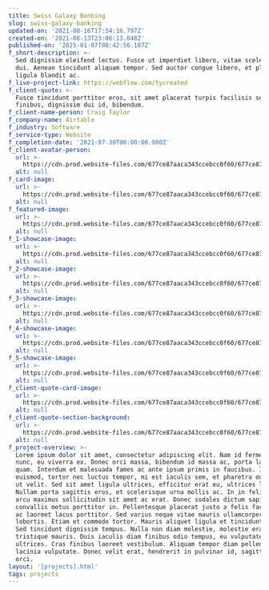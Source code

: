 ```yaml
---
title: Swiss Galaxy Banking
slug: swiss-galaxy-banking
updated-on: '2021-08-16T17:54:16.797Z'
created-on: '2021-08-13T23:06:13.048Z'
published-on: '2025-01-07T08:42:56.107Z'
f_short-description: >-
  Sed dignissim eleifend lectus. Fusce ut imperdiet libero, vitae scelerisque
  dui. Aenean tincidunt aliquam tempor. Sed auctor congue libero, et place
  ligula blandit ac.
f_live-project-link: https://webflow.com/tycreated
f_client-quote: >-
  Fusce tincidunt porttitor eros, sit amet placerat turpis facilisis sed. Donec
  finibus, dignissim dui id, bibendum. 
f_client-name-person: Craig Taylor
f_company-name: Airtable
f_industry: Software
f_service-type: Website
f_completion-date: '2021-07-30T00:00:00.000Z'
f_client-avatar-person:
  url: >-
    https://cdn.prod.website-files.com/677ce87aaca343ccebcc0f60/677ce87aaca343ccebcc1022_Portrait013.jpeg
  alt: null
f_card-image:
  url: >-
    https://cdn.prod.website-files.com/677ce87aaca343ccebcc0f60/677ce87aaca343ccebcc1000_Comp024.jpeg
  alt: null
f_featured-image:
  url: >-
    https://cdn.prod.website-files.com/677ce87aaca343ccebcc0f60/677ce87aaca343ccebcc1000_Comp024.jpeg
  alt: null
f_1-showcase-image:
  url: >-
    https://cdn.prod.website-files.com/677ce87aaca343ccebcc0f60/677ce87aaca343ccebcc1005_Comp040.jpeg
  alt: null
f_2-showcase-image:
  url: >-
    https://cdn.prod.website-files.com/677ce87aaca343ccebcc0f60/677ce87aaca343ccebcc0fd8_Comp041.jpeg
  alt: null
f_3-showcase-image:
  url: >-
    https://cdn.prod.website-files.com/677ce87aaca343ccebcc0f60/677ce87aaca343ccebcc1008_Comp033.jpeg
  alt: null
f_4-showcase-image:
  url: >-
    https://cdn.prod.website-files.com/677ce87aaca343ccebcc0f60/677ce87aaca343ccebcc101d_Comp034.jpeg
  alt: null
f_5-showcase-image:
  url: >-
    https://cdn.prod.website-files.com/677ce87aaca343ccebcc0f60/677ce87aaca343ccebcc1020_Comp012.jpeg
  alt: null
f_client-quote-card-image:
  url: >-
    https://cdn.prod.website-files.com/677ce87aaca343ccebcc0f60/677ce87aaca343ccebcc1008_Comp033.jpeg
  alt: null
f_client-quote-section-background:
  url: >-
    https://cdn.prod.website-files.com/677ce87aaca343ccebcc0f60/677ce87aaca343ccebcc1008_Comp033.jpeg
  alt: null
f_project-overview: >-
  Lorem ipsum dolor sit amet, consectetur adipiscing elit. Nam id fermentum
  nunc, eu viverra ex. Donec orci massa, bibendum id massa ac, porta laoreet
  quam. Interdum et malesuada fames ac ante ipsum primis in faucibus. Integer
  euismod, tortor nec luctus tempor, mi est iaculis sem, et pharetra odio velit
  ut velit. Sed sit amet ligula ultrices, efficitur erat eu, ultrices leo.
  Nullam porta sagittis eros, et scelerisque urna mollis ac. In in felis vel
  arcu maximus sollicitudin sit amet ac erat. Donec sodales dictum sapien, ut
  convallis metus porttitor in. Pellentesque placerat justo a felis facilisis,
  ac laoreet lacus porttitor. Sed varius neque vitae mauris ullamcorper
  lobortis. Etiam et commodo tortor. Mauris aliquet ligula et tincidunt auctor.
  Sed tincidunt dignissim tempus. Nulla non diam molestie, molestie erat a,
  tristique mauris. Duis iaculis diam finibus odio tempus, eu vulputate dolor
  ultrices. Cras finibus laoreet vestibulum. Aliquam tempor diam pellentesque
  lacinia vulputate. Donec velit erat, hendrerit in pulvinar id, sagittis vel
  orci.
layout: '[projects].html'
tags: projects
---
```



